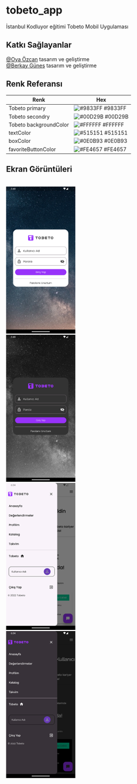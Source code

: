 
# tobeto_app

İstanbul Kodluyor eğitimi Tobeto Mobil Uygulaması

## Katkı Sağlayanlar 

[@Oya Özcan](https://github.com/OyaOzcan) tasarım ve geliştirme
<br/>
[@Berkay Güneş](https://github.com/brkgns) tasarım ve geliştirme

## Renk Referansı

| Renk             | Hex                                                                
| ----------------- | ------------------------------------------------------------------ 
| Tobeto primary |  ![#9833FF](https://via.placeholder.com/10/9833ff?text=+) #9833FF |
| Tobeto secondry | ![#00D29B](https://via.placeholder.com/10/00d29b?text=+) #00D29B |
| Tobeto backgroundColor | ![#FFFFFF](https://via.placeholder.com/10/ffffff?text=+) #FFFFFF |
| textColor | ![#515151](https://via.placeholder.com/10/515151?text=+) #515151   | 
| boxColor  | ![#0E0B93](https://via.placeholder.com/10/0e0b93?text=+) #0E0B93 | 
| favoriteButtonColor  | ![#FE4657](https://via.placeholder.com/10/fe4657?text=+) #FE4657 | 

## Ekran Görüntüleri
<br/>
<img src="assets/01.png" height ="400">
<br/>
<img src="assets/02.png" height ="400">
<br/>
<img src="assets/03.png" height ="400">
<br/>
<img src="assets/04.png" height ="400">

